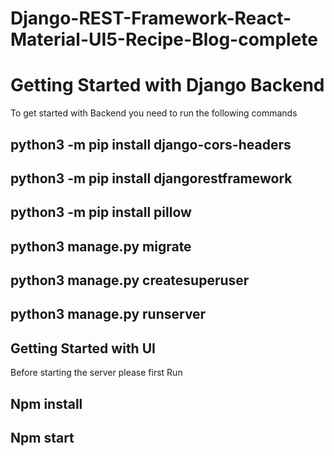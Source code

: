 # Django-REST-Framework-React-Material-UI5-Recipe-Blog-complete

# Getting Started with Django Backend

To get started with Backend you need to run the following commands

## python3 -m pip install django-cors-headers

## python3 -m pip install djangorestframework

## python3 -m pip install pillow

## python3 manage.py migrate

## python3 manage.py createsuperuser

## python3 manage.py runserver

## Getting Started with UI

Before starting the server please first Run

## Npm install

## Npm start
